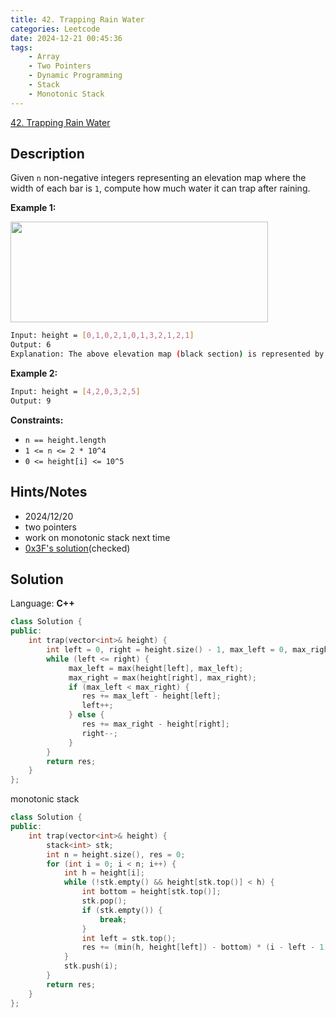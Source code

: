 ```yaml
---
title: 42. Trapping Rain Water
categories: Leetcode
date: 2024-12-21 00:45:36
tags:
    - Array
    - Two Pointers
    - Dynamic Programming
    - Stack
    - Monotonic Stack
---
```


[42. Trapping Rain Water](https://leetcode.com/problems/trapping-rain-water/description/?envType=problem-list-v2&envId=plakya4j)

## Description

Given `n` non-negative integers representing an elevation map where the width of each bar is `1`, compute how much water it can trap after raining.

**Example 1:**

<img src="https://assets.leetcode.com/uploads/2018/10/22/rainwatertrap.png" style="width: 412px; height: 161px;">

```bash
Input: height = [0,1,0,2,1,0,1,3,2,1,2,1]
Output: 6
Explanation: The above elevation map (black section) is represented by array [0,1,0,2,1,0,1,3,2,1,2,1]. In this case, 6 units of rain water (blue section) are being trapped.
```

**Example 2:**

```bash
Input: height = [4,2,0,3,2,5]
Output: 9
```

**Constraints:**

- `n == height.length`
- `1 <= n <= 2 * 10^4`
- `0 <= height[i] <= 10^5`

## Hints/Notes

- 2024/12/20
- two pointers
- work on monotonic stack next time
- [0x3F's solution](https://leetcode.cn/problems/trapping-rain-water/solutions/1974340/zuo-liao-nbian-huan-bu-hui-yi-ge-shi-pin-ukwm/)(checked)

## Solution

Language: **C++**

```C++
class Solution {
public:
    int trap(vector<int>& height) {
        int left = 0, right = height.size() - 1, max_left = 0, max_right = 0, res = 0;
        while (left <= right) {
             max_left = max(height[left], max_left);
             max_right = max(height[right], max_right);
             if (max_left < max_right) {
                res += max_left - height[left];
                left++;
             } else {
                res += max_right - height[right];
                right--;
             }
        }
        return res;
    }
};
```

monotonic stack

```C++
class Solution {
public:
    int trap(vector<int>& height) {
        stack<int> stk;
        int n = height.size(), res = 0;
        for (int i = 0; i < n; i++) {
            int h = height[i];
            while (!stk.empty() && height[stk.top()] < h) {
                int bottom = height[stk.top()];
                stk.pop();
                if (stk.empty()) {
                    break;
                }
                int left = stk.top();
                res += (min(h, height[left]) - bottom) * (i - left - 1);
            }
            stk.push(i);
        }
        return res;
    }
};
```
